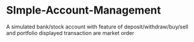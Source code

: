 # SImple-Account-Management
A simulated bank/stock account with feature of deposit/withdraw/buy/sell and portfolio displayed
transaction are market order 
